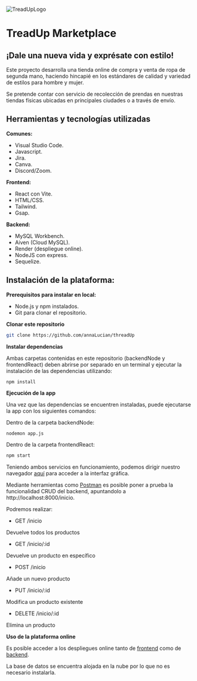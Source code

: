![TreadUpLogo](https://imgur.com/u84zSjm.png) 
# TreadUp Marketplace 
## ¡Dale una nueva vida y exprésate con estilo!

Este proyecto desarrolla una tienda online de compra y venta de ropa de segunda mano, haciendo hincapié en los estándares de calidad y variedad de estilos para hombre y mujer.

Se pretende contar con servicio de recolección de prendas en nuestras tiendas físicas ubicadas en principales ciudades o a través de envío.

## Herramientas y tecnologías utilizadas

**Comunes:**
- Visual Studio Code.
- Javascript.
- Jira.
- Canva.
- Discord/Zoom.

**Frontend:**
- React con Vite.
- HTML/CSS.
- Tailwind.
- Gsap.

**Backend:**
- MySQL Workbench.
- Aiven (Cloud MySQL).
- Render (despliegue online).
- NodeJS con express.
- Sequelize.

## Instalación de la plataforma:

**Prerequisitos para instalar en local:**

- Node.js y npm instalados.
- Git para clonar el repositorio.

**Clonar este repositorio**
```bash
git clone https://github.com/annaLucian/threadUp
```

**Instalar dependencias**

Ambas carpetas contenidas en este repositorio (backendNode y frontendReact) deben abrirse por separado en un terminal y ejecutar la instalación de las dependencias utilizando:

`npm install`


**Ejecución de la app**

Una vez que las dependencias se encuentren instaladas, puede ejecutarse la app con los siguientes comandos:

Dentro de la carpeta backendNode:
```bash
nodemon app.js
```

Dentro de la carpeta frontendReact:
```bash
npm start
```

Teniendo ambos servicios en funcionamiento, podemos dirigir nuestro navegador [aquí](http://localhost:5173) para acceder a la interfaz gráfica.

Mediante herramientas como [Postman](https://www.postman.com/downloads/) es posible poner a prueba la funcionalidad CRUD del backend, apuntandolo a http://localhost:8000/inicio.

Podremos realizar:

- GET /inicio

Devuelve todos los productos

- GET	/inicio/:id

Devuelve un producto en específico 

- POST	/inicio

Añade un nuevo producto

- PUT	/inicio/:id

Modifica un producto existente

- DELETE	/inicio/:id

Elimina un producto

**Uso de la plataforma online**

Es posible acceder a los despliegues online tanto de [frontend]() como de [backend](https://threadup-iajq.onrender.com/inicio).

La base de datos se encuentra alojada en la nube por lo que no es necesario instalarla.